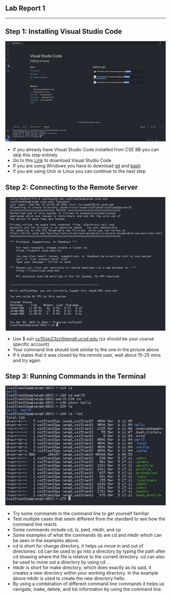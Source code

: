 ## Lab Report 1
---

Step 1: Installing Visual Studio Code
---
![Image](vsc.png)
* If you already have Visual Studio Code installed from CSE 8B you can skip this step entirely
* Go to this [Link](https://code.visualstudio.com/) to download Visual Studio Code
* If you are using Windows you have to download [git](https://gitforwindows.org/) and [bash](https://stackoverflow.com/a/50527994)
* If you are using Unix or Linux you can continue to the next step

Step 2: Connecting to the Remote Server
---
![Image](server.png)
* Use $ ssh cs15lsp23zz@ieng6.ucsd.edu (zz should be your course specific account)
* Your command line should look similar to the one in the picture above
* If it states that it was closed by the remote user, wait about 15-25 mins and try again

Step 3: Running Commands in the Terminal
---
![Image](commands.png)
* Try some commands in the command line to get yourself familiar
* Test multiple cases that seem different from the standard to see how the command line reacts
* Some commands include cd, ls, pwd, mkdir, and cp
* Some examples of what the commands do are cd and mkdir which can be seen in the examples above. 
* cd is short for change directory, it helps us move in and out of directories. cd can be used to go into a directory by typing the path after cd showing where the file is relative to the current directory. cd can also be used to move out a directory by using cd ..
* mkdir is short for make directory, which does exactly as its said, it creates a new directory within your working directory. In the example above mkdir is used to create the new directory hello.
* By using a combination of different command line commands it helps us navigate, make, delete, and list information by using the command line.
